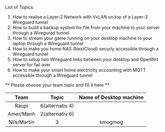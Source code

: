 List of Topics:

1. How to realise a Layer-2 Network with VxLAN on top of a Layer-3 Wireguard tunnel
2. How to build a backup system for file from your machine to your server through a Wiregurad tunnel
3. How to stream your game running on your desktop machine to your laptop through a Wireguard tunnel
4. How to make you home NAS (NextCloud) securly accessible through a Wireguard tunnel
5. How to setup two Wireguard links between your desktop and OpenWrt server for fail over
6. How to make your smart home electricity accounting with MQTT accessible through a Wireguard tunnel


** Please choose your team topic and fill it here **

|  Team 	    | Topic             | Name of Desktop machine
| :-------:   | :---------------: | :-----------------------: | 
|   Raupi     | 6(alternativ 4)   |
| Amer/Manh   | 2(alternativ 6)   |
| Nils/Martin | 3                 | smogmog
